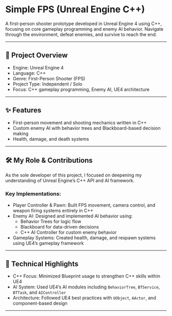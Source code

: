 # Simple FPS (Unreal Engine C++)

A first-person shooter prototype developed in Unreal Engine 4 using C++, focusing on core gameplay programming and enemy AI behavior. Navigate through the environment, defeat enemies, and survive to reach the end.

---

## 🎯 Project Overview

- Engine: Unreal Engine 4
- Language: C++
- Genre: First-Person Shooter (FPS)
- Project Type: Independent / Solo
- Focus: C++ gameplay programming, Enemy AI, UE4 architecture

---

## ✨ Features

- First-person movement and shooting mechanics written in C++
- Custom enemy AI with behavior trees and Blackboard-based decision making
- Health, damage, and death systems

---

## 🛠️ My Role & Contributions

As the sole developer of this project, I focused on deepening my understanding of Unreal Engine’s C++ API and AI framework.

### Key Implementations:

- Player Controller & Pawn: Built FPS movement, camera control, and weapon firing systems entirely in C++
- Enemy AI: Designed and implemented AI behavior using:
  - Behavior Trees for logic flow
  - Blackboard for data-driven decisions
  - C++ AI Controller for custom enemy behavior
- Gameplay Systems: Created health, damage, and respawn systems using UE4’s gameplay framework

---

## 🔧 Technical Highlights

- C++ Focus: Minimized Blueprint usage to strengthen C++ skills within UE4
- AI System: Used UE4’s AI modules including `BehaviorTree`, `BTService`, `BTTask`, and `AIController`
- Architecture: Followed UE4 best practices with `UObject`, `AActor`, and component-based design

---
